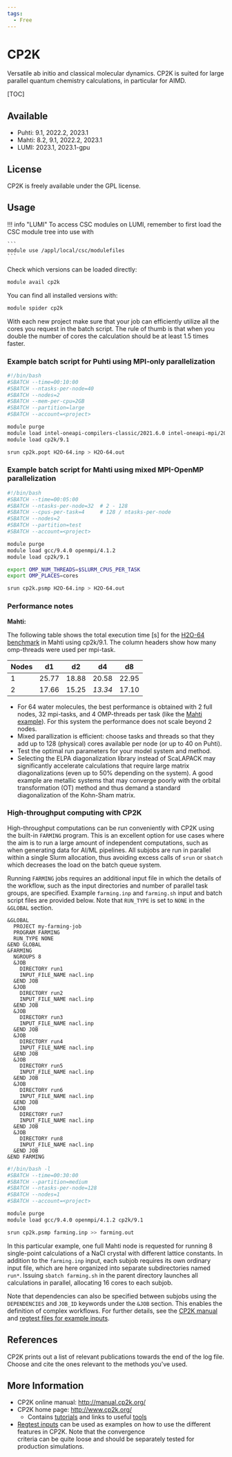 ```yaml
---
tags:
  - Free
---
```


# CP2K

Versatile ab initio and classical molecular dynamics. CP2K is suited for large
parallel quantum chemistry calculations, in particular for AIMD.

[TOC]

## Available

* Puhti: 9.1, 2022.2, 2023.1
* Mahti: 8.2, 9.1, 2022.2, 2023.1
* LUMI: 2023.1, 2023.1-gpu

## License

CP2K is freely available under the GPL license.

## Usage

!!! info "LUMI"
    To access CSC modules on LUMI, remember to first load the CSC module tree into use with

    ```
    module use /appl/local/csc/modulefiles
    ```

Check which versions can be loaded directly:

```bash
module avail cp2k
```

You can find all installed versions with:

```bash
module spider cp2k
```

With each new project make sure that your job can efficiently utilize all the
cores you request in the batch script. The rule of thumb is that when you double
the number of cores the calculation should be at least 1.5 times faster.

### Example batch script for Puhti using MPI-only parallelization

```bash
#!/bin/bash
#SBATCH --time=00:10:00
#SBATCH --ntasks-per-node=40
#SBATCH --nodes=2
#SBATCH --mem-per-cpu=2GB
#SBATCH --partition=large
#SBATCH --account=<project>

module purge
module load intel-oneapi-compilers-classic/2021.6.0 intel-oneapi-mpi/2021.6.0
module load cp2k/9.1

srun cp2k.popt H2O-64.inp > H2O-64.out
```

### Example batch script for Mahti using mixed MPI-OpenMP parallelization

```bash
#!/bin/bash
#SBATCH --time=00:05:00
#SBATCH --ntasks-per-node=32  # 2 - 128
#SBATCH --cpus-per-task=4     # 128 / ntasks-per-node
#SBATCH --nodes=2
#SBATCH --partition=test
#SBATCH --account=<project>

module purge
module load gcc/9.4.0 openmpi/4.1.2
module load cp2k/9.1

export OMP_NUM_THREADS=$SLURM_CPUS_PER_TASK
export OMP_PLACES=cores

srun cp2k.psmp H2O-64.inp > H2O-64.out
```

### Performance notes

**Mahti:**

The following table shows the total execution time [s] for the [H2O-64
benchmark](https://github.com/cp2k/cp2k/blob/master/benchmarks/QS/H2O-64.inp)
in Mahti using cp2k/9.1. The column headers show how many omp-threads were used
per mpi-task.

Nodes|d1|d2|d4|d8
-|--|--|--|--
1|25.77|18.88|20.58|22.95
2|17.66|15.25|*13.34*|17.10

* For 64 water molecules, the best performance is obtained with 2 full
  nodes, 32 mpi-tasks, and 4 OMP-threads per task (like the [Mahti
  example](#example-batch-script-for-mahti-using-mixed-mpi-openmp-parallelization)).
  For this system the performance does not scale beyond 2 nodes.
* Mixed parallization is efficient: choose tasks and threads so that they add up
  to 128 (physical) cores available per node (or up to 40 on Puhti).
* Test the optimal run parameters for your model system and method.
* Selecting the ELPA diagonalization library instead of ScaLAPACK may significantly
  accelerate calculations that require large matrix diagonalizations (even up to
  50% depending on the system). A good example are metallic systems that may
  converge poorly with the orbital transformation (OT) method and thus demand a standard
  diagonalization of the Kohn-Sham matrix.

### High-throughput computing with CP2K

High-throughput computations can be run conveniently with CP2K using the built-in
`FARMING` program. This is an excellent option for use cases where the aim is to
run a large amount of independent computations, such as when generating data for
AI/ML pipelines. All subjobs are run in parallel within a single Slurm allocation,
thus avoiding excess calls of `srun` or `sbatch` which decreases the load on the
batch queue system.

Running `FARMING` jobs requires an additional input file in which the details of
the workflow, such as the input directories and number of parallel task groups,
are specified. Example `farming.inp` and `farming.sh` input and batch script files
are provided below. Note that `RUN_TYPE` is set to `NONE` in the `&GLOBAL` section.

```text
&GLOBAL
  PROJECT my-farming-job
  PROGRAM FARMING
  RUN_TYPE NONE
&END GLOBAL
&FARMING
  NGROUPS 8
  &JOB
    DIRECTORY run1
    INPUT_FILE_NAME nacl.inp
  &END JOB
  &JOB
    DIRECTORY run2
    INPUT_FILE_NAME nacl.inp
  &END JOB
  &JOB
    DIRECTORY run3
    INPUT_FILE_NAME nacl.inp
  &END JOB
  &JOB
    DIRECTORY run4
    INPUT_FILE_NAME nacl.inp
  &END JOB
  &JOB
    DIRECTORY run5
    INPUT_FILE_NAME nacl.inp
  &END JOB
  &JOB
    DIRECTORY run6
    INPUT_FILE_NAME nacl.inp
  &END JOB
  &JOB
    DIRECTORY run7
    INPUT_FILE_NAME nacl.inp
  &END JOB
  &JOB
    DIRECTORY run8
    INPUT_FILE_NAME nacl.inp
  &END JOB
&END FARMING
```

```bash
#!/bin/bash -l
#SBATCH --time=00:30:00
#SBATCH --partition=medium
#SBATCH --ntasks-per-node=128
#SBATCH --nodes=1
#SBATCH --account=<project>

module purge
module load gcc/9.4.0 openmpi/4.1.2 cp2k/9.1

srun cp2k.psmp farming.inp >> farming.out
```

In this particular example, one full Mahti node is requested for running 8 single-point
calculations of a NaCl crystal with different lattice constants. In addition to the
`farming.inp` input, each subjob requires its own ordinary input file, which are here
organized into separate subdirectories named `run*`. Issuing `sbatch farming.sh` in
the parent directory launches all calculations in parallel, allocating 16 cores to
each subjob.

Note that dependencies can also be specified between subjobs using the
`DEPENDENCIES` and `JOB_ID` keywords under the `&JOB` section. This enables the
definition of complex workflows. For further details, see the [CP2K
manual](https://manual.cp2k.org/trunk/CP2K_INPUT/FARMING.html) and [regtest files
for example inputs](https://github.com/cp2k/cp2k/tree/master/tests/FARMING).

## References

CP2K prints out a list of relevant publications towards the end of the
log file. Choose and cite the ones relevant to the methods you've used.

## More Information

* CP2K online manual: <http://manual.cp2k.org/>
* CP2K home page: <http://www.cp2k.org/>
    * Contains [tutorials](https://www.cp2k.org/howto) and links to useful
      [tools](https://www.cp2k.org/tools)
* [Regtest inputs](https://github.com/cp2k/cp2k/tree/master/tests) can be used as
  examples on how to use the different features in CP2K. Note that the convergence  
  criteria can be quite loose and should be separately tested for production simulations.
